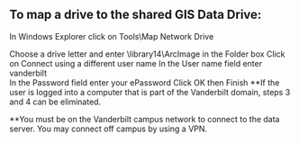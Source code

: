 ## To map a drive to the shared GIS Data Drive:

In Windows Explorer click on Tools\Map Network Drive

Choose a drive letter and enter \\library14\ArcImage in the Folder box
Click on Connect using a different user name
In the User name field enter vanderbilt\
In the Password field enter your ePassword
Click OK then Finish
**If the user is logged into a computer that is part of the Vanderbilt domain, steps 3 and 4 can be eliminated.

**You must be on the Vanderbilt campus network to connect to the data server. You may connect off campus by using a VPN.

